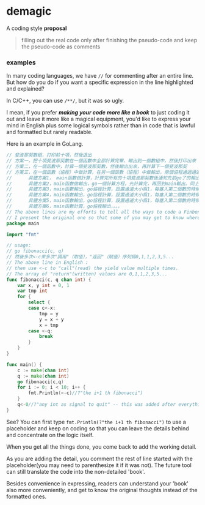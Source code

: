 # demagic
A coding style __proposal__
> filling out the real code only after finishing the pseudo-code and keep the pseudo-code as comments

### examples
In many coding languages, we have `//` for commenting after an entire line. But how do you do if you want a specific expression in the line highlighted and explained?

In C/C++, you can use `/**/`, but it was so ugly.

I mean, if you prefer ___making your code more like a book___ to just coding it out and leave it more like a magical equipment, you'd like to express your mind in English plus some logical symbols rather than in code that is lawful and formatted but rarely readable.

Here is an example in GoLang.

```go
// 斐波那契數組，打印前十項，然後退出
// 方案一，把十項斐波那契數在一個函數中全部計算完畢，輸出到一個數組中，然後打印出來
// 方案二，在一個函數中，計算一個斐波那契數，然後輸出出來，再計算下一個斐波那契
// 方案三，在一個函數（協程）中做計算，在另一個函數（協程）中做輸出，兩個協程通過通道傳遞計算結果或（如果需要的話）結束消息
//		具體方案1， main函數做計算，計算完所有的十項斐波那契數後通知先前go了的輸出協程做輸出。這在基本流程上和方案一無異。
//		具體方案2，main函數做輸出，go一個計算方程，先計算完，再回到main輸出。同上，與方案一基本流程無異
//		具體方案3，main函數輸出，go協程計算，設置通道大小爲1，每塞入第二個數的時候因爲通道滿了，所以計算協程阻塞，轉到main函數從通道中拿出計算結果輸出，到輸出下一個的時候，因爲通道空了，所以main協程阻塞，轉到計算協程塞入和計算。直到main協程輸出了10次，用另一個預先設置好的通道通知計算協程退出，而計算協程相當於在每一次阻塞的時候都從通知退出的通道和等待塞入的通道二者之間選擇一個先疏通的通道運行，即用select選擇<-quit或c<-x。
//		具體方案4，main函數輸出，go協程計算，設置通道大小爲1，每塞入第二個數的時候因爲通道滿了，所以計算協程阻塞，轉到main函數從通道中拿出計算結果輸出，到輸出下一個的時候，因爲通道空了，所以main協程阻塞，轉到計算協程塞入和計算。直到main協程輸出了10次，然後在main協程阻塞之前，打破循環，結束。
//		具體方案5，main函數輸出，go協程計算，設置通道大小爲1，每塞入第二個數的時候因爲通道滿了，所以計算協程阻塞，轉到main函數從通道中拿出計算結果輸出，到輸出下一個的時候，因爲通道空了，所以main協程阻塞，轉到計算協程塞入和計算。直到計算協程計算了10個斐波那契數後，將通道關閉，那麼接受到關閉信號的main協程（main函數）則打破循環，結束。
// 		具體方案6，main函數計算，go協程輸出，。。。
// The above lines are my efforts to tell all the ways to code a Finbonacci in GoLang.
// I present the original one so that some of you may get to know where the inspiration comes from.
package main

import "fmt"

// usage: 
// go fibonacci(c, q)
// 然後多次<-c來多次"調用"（取值），"返回"（賦值）序列爲0,1,1,2,3,5...
// The above line in English : 
// then use <-c to "call"(read) the yield value multiple times. 
// The array of "return"(written) values are 0,1,1,2,3,5...
func fibonacci(c, q chan int) {
	var x, y int = 0, 1
	var tmp int
	for {
		select {
		case c<-x:
			tmp = y
			y = x + y
			x = tmp
		case <-q:
			break
		}
	}
}

func main() {
	c := make(chan int)
	q := make(chan int)
	go fibonacci(c,q)
	for i := 0; i < 10; i++ {
		fmt.Println(<-c)//?"the i+1 th fibonacci")
	}
	q<-0//?"any int as signal to quit" -- this was added after everything else is done to add up the comments. It's redundant.
}
```
See? You can first type `fmt.Println(?"the i+1 th fibonacci")` to use a placeholder and keep on coding so that you can leave the details behind and concentrate on the logic itself.

When you get all the things done, you come back to add the working detail.

As you are adding the detail, you comment the rest of line started with the placeholder(you may need to parenthesize it if it was not). The future tool can still translate the code into the non-detailed 'book'.

Besides convenience in expressing, readers can understand your 'book' also more conveniently, and get to know the original thoughts instead of the formatted ones.
